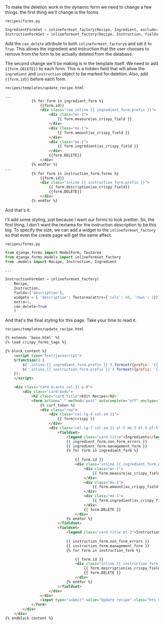 To make the deletion work in the dynamic form we need to change a few things. the first thing we'll change is the forms. 

`recipes/forms.py`
```py
IngredientFormSet = inlineformset_factory(Recipe, Ingredient, exclude=['recipe'], extra=1, can_delete=True)
InstructionFormSet = inlineformset_factory(Recipe, Instruction, fields=['description'], extra=1, can_delete=True)
```

Add the `can_delete` attribute to both `inlineformset_factory`s and set it to `True`. This allows the ingredient and instruction that the user chooses to remove from the form to be actually deleted from the database.


The second change we'll be making is in the template itself. We need to add `{{form.DELETE}}` to each form. This is a hidden field that will allow the `ingredient` and `instruction` object to be marked for deletion. Also, add `{{form.id}}` before each form.

`recipes/templates/update_recipe.html`
```html
...
		    {% for form in ingredient_form %}
		    	{{form.id}}
		    	<div class="row inline {{ ingredient_form.prefix }}">
			    	<div class="mr-1">
			        	{{ form.measure|as_crispy_field }}
			    	</div>
			    	<div class="mx-1">
			        	{{ form.amount|as_crispy_field }}
			        </div>
			        <div class="mx-1">
			        	{{ form.ingredient|as_crispy_field }}
			        </div>
			        {{form.DELETE}}
			    </div>                      
		    {% endfor %}
...
            {% for form in instruction_form.forms %}
            	{{form.id}}
                <div class="inline {{ instruction_form.prefix }}">
                	{{ form.description|as_crispy_field}}
                	{{form.DELETE}}
                </div>
            {% endfor %}
```

And that's it. 

I'll add some styling, just because I want our forms to look prettier. So, the first thing, I don't want the textarea for the instruction description to be this big. To specify the size, we can add a widget to the `inlineformset_factory` so that even the create page will get the same affect.

`recipes/forms.py`
```py
from django.forms import ModelForm, Textarea
from django.forms.models import inlineformset_factory
from .models import Recipe, Instruction, Ingredient

...

InstructionFormSet = inlineformset_factory(
	Recipe, 
	Instruction, 
	fields=['description'],
	widgets = { 'description': Textarea(attrs={'cols': 60, 'rows': 2})},
    extra=1,
    can_delete=True
    )
```

And that's the final styling for this page. Take your time to read it.

`recipes/templates/update_recipe.html`
```html
{% extends 'base.html' %}
{% load crispy_forms_tags %}

{% block content %}
	<script type="text/javascript">
    $(function() {
        $('.inline.{{ ingredient_form.prefix }}').formset({prefix: '{{ ingredient_form.prefix }}'});
        $('.inline.{{ instruction_form.prefix }}').formset({prefix: '{{ instruction_form.prefix }}'});
    });
	</script>

	<div class="card m-auto col-11 p-0">
		<div class="card-body">
	    	<h2 class="card-title">Edit Recipe</h2>
	        <form action="." method="post" autocomplete="off" enctype="multipart/form-data">
	            {% csrf_token %}
	            <div class="row">
		            <div class="col-lg-4 col-sm-11">
		                {{ form|crispy }}
		            </div>
		       		<div class="col-lg-7 col-sm-11 pl-5 mb-5 ml-5 pl-5">
			            <fieldset>
			                <legend class="card-title">Ingredients</legend>
			                {{ ingredient_form.non_form_errors }}
			                {{ ingredient_form.management_form }}
			                {% for form in ingredient_form %}
			                
			                	{{ form.id }}
			                    <div class="inline {{ ingredient_form.prefix }} row col-12">
			                    	<div class="mr-1">
			                        	{{ form.measure|as_crispy_field }}
			                    	</div>
			                    	<div class="mx-1">
			                        	{{ form.amount|as_crispy_field }}
			                        </div>
			                        <div class="mx-1">
			                        	{{ form.ingredient|as_crispy_field }}
			                        </div>
			                        {{ form.DELETE }}                  
			                    </div>
			                {% endfor %}
			            </fieldset>
			            <fieldset>
			                <legend class="card-title mt-3">Instructions</legend>
			                
			                {{ instruction_form.non_form_errors }}
			                {{ instruction_form.management_form }}
			                {% for form in instruction_form %}

			                	{{ form.id }}
			                    <div class="inline {{ instruction_form.prefix }} row col-12">
			                        {{ form.description|as_crispy_field}}
			                        {{ form.DELETE }}
			                    </div>
			                {% endfor %}
			            </fieldset>
			        </div>
			    </div>
	            <input type="submit" value="Update recipe" class="btn btn-outline-beige col-6 d-inherit m-auto" />
	        </form>
	    </div>
	</div>
{% endblock content %}

```

